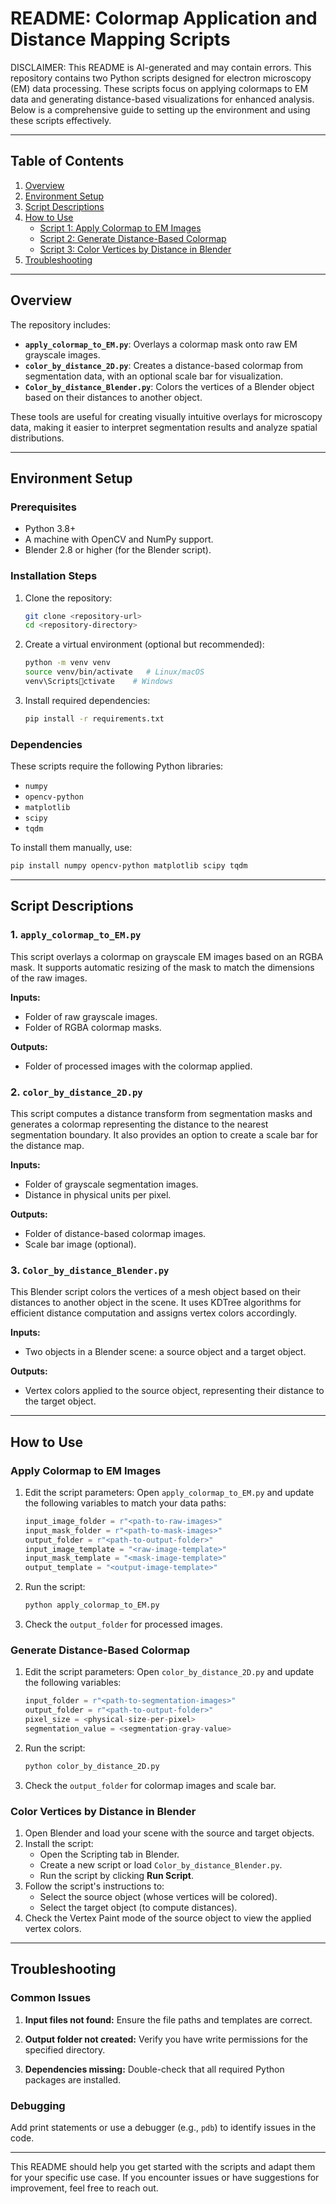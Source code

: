# README: Colormap Application and Distance Mapping Scripts

DISCLAIMER: This README is AI-generated and may contain errors.
This repository contains two Python scripts designed for electron microscopy (EM) data processing. These scripts focus on applying colormaps to EM data and generating distance-based visualizations for enhanced analysis. Below is a comprehensive guide to setting up the environment and using these scripts effectively.

---

## Table of Contents
1. [Overview](#overview)
2. [Environment Setup](#environment-setup)
3. [Script Descriptions](#script-descriptions)
4. [How to Use](#how-to-use)
    - [Script 1: Apply Colormap to EM Images](#apply-colormap-to-em-images)
    - [Script 2: Generate Distance-Based Colormap](#generate-distance-based-colormap)
    - [Script 3: Color Vertices by Distance in Blender](#color-vertices-by-distance-in-blender)
5. [Troubleshooting](#troubleshooting)

---

## Overview
The repository includes:
- **`apply_colormap_to_EM.py`**: Overlays a colormap mask onto raw EM grayscale images.
- **`color_by_distance_2D.py`**: Creates a distance-based colormap from segmentation data, with an optional scale bar for visualization.
- **`Color_by_distance_Blender.py`**: Colors the vertices of a Blender object based on their distances to another object.

These tools are useful for creating visually intuitive overlays for microscopy data, making it easier to interpret segmentation results and analyze spatial distributions.

---

## Environment Setup

### Prerequisites
- Python 3.8+
- A machine with OpenCV and NumPy support.
- Blender 2.8 or higher (for the Blender script).

### Installation Steps
1. Clone the repository:
   ```bash
   git clone <repository-url>
   cd <repository-directory>
   ```
2. Create a virtual environment (optional but recommended):
   ```bash
   python -m venv venv
   source venv/bin/activate   # Linux/macOS
   venv\Scriptsctivate    # Windows
   ```
3. Install required dependencies:
   ```bash
   pip install -r requirements.txt
   ```

### Dependencies
These scripts require the following Python libraries:
- `numpy`
- `opencv-python`
- `matplotlib`
- `scipy`
- `tqdm`

To install them manually, use:
```bash
pip install numpy opencv-python matplotlib scipy tqdm
```

---

## Script Descriptions

### 1. `apply_colormap_to_EM.py`
This script overlays a colormap on grayscale EM images based on an RGBA mask. It supports automatic resizing of the mask to match the dimensions of the raw images.

**Inputs:**
- Folder of raw grayscale images.
- Folder of RGBA colormap masks.

**Outputs:**
- Folder of processed images with the colormap applied.

### 2. `color_by_distance_2D.py`
This script computes a distance transform from segmentation masks and generates a colormap representing the distance to the nearest segmentation boundary. It also provides an option to create a scale bar for the distance map.

**Inputs:**
- Folder of grayscale segmentation images.
- Distance in physical units per pixel.

**Outputs:**
- Folder of distance-based colormap images.
- Scale bar image (optional).

### 3. `Color_by_distance_Blender.py`
This Blender script colors the vertices of a mesh object based on their distances to another object in the scene. It uses KDTree algorithms for efficient distance computation and assigns vertex colors accordingly.

**Inputs:**
- Two objects in a Blender scene: a source object and a target object.

**Outputs:**
- Vertex colors applied to the source object, representing their distance to the target object.

---

## How to Use

### Apply Colormap to EM Images
1. Edit the script parameters:
   Open `apply_colormap_to_EM.py` and update the following variables to match your data paths:
   ```python
   input_image_folder = r"<path-to-raw-images>"
   input_mask_folder = r"<path-to-mask-images>"
   output_folder = r"<path-to-output-folder>"
   input_image_template = "<raw-image-template>"
   input_mask_template = "<mask-image-template>"
   output_template = "<output-image-template>"
   ```
2. Run the script:
   ```bash
   python apply_colormap_to_EM.py
   ```
3. Check the `output_folder` for processed images.

### Generate Distance-Based Colormap
1. Edit the script parameters:
   Open `color_by_distance_2D.py` and update the following variables:
   ```python
   input_folder = r"<path-to-segmentation-images>"
   output_folder = r"<path-to-output-folder>"
   pixel_size = <physical-size-per-pixel>
   segmentation_value = <segmentation-gray-value>
   ```
2. Run the script:
   ```bash
   python color_by_distance_2D.py
   ```
3. Check the `output_folder` for colormap images and scale bar.

### Color Vertices by Distance in Blender
1. Open Blender and load your scene with the source and target objects.
2. Install the script:
   - Open the Scripting tab in Blender.
   - Create a new script or load `Color_by_distance_Blender.py`.
   - Run the script by clicking **Run Script**.
3. Follow the script's instructions to:
   - Select the source object (whose vertices will be colored).
   - Select the target object (to compute distances).
4. Check the Vertex Paint mode of the source object to view the applied vertex colors.

---

## Troubleshooting

### Common Issues
1. **Input files not found:**
   Ensure the file paths and templates are correct.

2. **Output folder not created:**
   Verify you have write permissions for the specified directory.

3. **Dependencies missing:**
   Double-check that all required Python packages are installed.

### Debugging
Add print statements or use a debugger (e.g., `pdb`) to identify issues in the code.

---

This README should help you get started with the scripts and adapt them for your specific use case. If you encounter issues or have suggestions for improvement, feel free to reach out.
